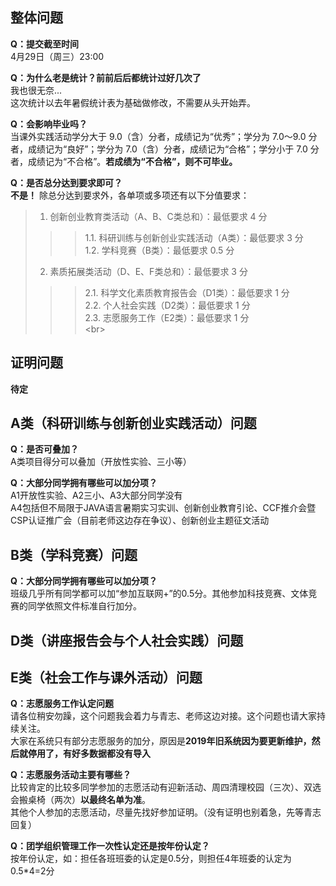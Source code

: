 ## 整体问题
**Q：提交截至时间**  
4月29日（周三）23:00  

**Q：为什么老是统计？前前后后都统计过好几次了**  
我也很无奈...  
这次统计以去年暑假统计表为基础做修改，不需要从头开始弄。  

**Q：会影响毕业吗？**  
当课外实践活动学分大于 9.0（含）分者，成绩记为“优秀”；学分为 7.0～9.0 分者，成绩记为“良好”；学分为 7.0（含）分者，成绩记为“合格”；学分小于 7.0 分者，成绩记为“不合格”。**若成绩为“不合格”，则不可毕业。**  

**Q：是否总分达到要求即可？**  
**不是！** 除总分达到要求外，各单项或多项还有以下分值要求：  
>1. 创新创业教育类活动（A、B、C类总和）：最低要求 4 分  
>>>1.1. 科研训练与创新创业实践活动（A类）：最低要求 3 分  
>>>1.2. 学科竞赛（B类）：最低要求 0.5 分  
>2. 素质拓展类活动（D、E、F类总和）：最低要求 3 分  
>>>2.1. 科学文化素质教育报告会（D1类）：最低要求 1 分  
>>>2.2. 个人社会实践（D2类）：最低要求 1 分  
>>>2.3. 志愿服务工作（E2类）：最低要求 1 分  
\<br>
## 证明问题
**待定**  
  
  
  
## A类（科研训练与创新创业实践活动）问题
**Q：是否可叠加？**  
A类项目得分可以叠加（开放性实验、三小等） 

**Q：大部分同学拥有哪些可以加分项？**  
A1开放性实验、A2三小、A3大部分同学没有  
A4包括但不局限于JAVA语言暑期实习实训、创新创业教育引论、CCF推介会暨CSP认证推广会（目前老师这边存在争议）、创新创业主题征文活动 
  
  
## B类（学科竞赛）问题
**Q：大部分同学拥有哪些可以加分项？**  
班级几乎所有同学都可以加“参加互联网+”的0.5分。其他参加科技竞赛、文体竞赛的同学依照文件标准自行加分。 
  
  
## D类（讲座报告会与个人社会实践）问题
  
  
## E类（社会工作与课外活动）问题  
**Q：志愿服务工作认定问题**  
请各位稍安勿躁，这个问题我会着力与青志、老师这边对接。这个问题也请大家持续关注。  
大家在系统只有部分志愿服务的加分，原因是**2019年旧系统因为要更新维护，然后就停用了，有好多数据都没有导入**  

**Q：志愿服务活动主要有哪些？**  
比较肯定的比较多同学参加的志愿活动有迎新活动、周四清理校园（三次）、双选会搬桌椅（两次）**以最终名单为准**。  
其他个人参加的志愿活动，尽量先找好参加证明。（没有证明也别着急，先等青志回复）  

**Q：团学组织管理工作一次性认定还是按年份认定？**  
按年份认定，如：担任各班班委的认定是0.5分，则担任4年班委的认定为0.5*4=2分   
